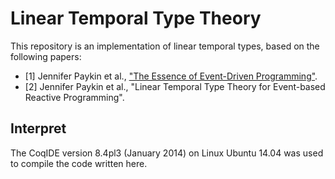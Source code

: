 # Linear Temporal Type Theory

This repository is an implementation of linear temporal types, based on the following papers:

- \[1] Jennifer Paykin et al., ["The Essence of Event-Driven Programming"](https://128.232.0.20/~nk480/essence-of-events.pdf).
- \[2] Jennifer Paykin et al., "Linear Temporal Type Theory for Event-based Reactive Programming".

## Interpret
The CoqIDE version 8.4pl3 (January 2014) on Linux Ubuntu 14.04 was used to compile the code written here.
